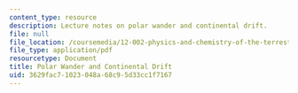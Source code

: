 ```yaml
---
content_type: resource
description: Lecture notes on polar wander and continental drift.
file: null
file_location: /coursemedia/12-002-physics-and-chemistry-of-the-terrestrial-planets-fall-2008/3629fac71023048a68c95d33cc1f7167_MIT12_002f08_lec21.pdf
file_type: application/pdf
resourcetype: Document
title: Polar Wander and Continental Drift
uid: 3629fac7-1023-048a-68c9-5d33cc1f7167
---
```

